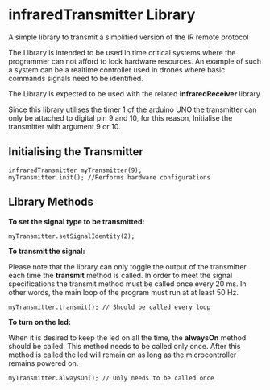 # infraredTransmitter Library
A simple library to transmit a simplified version of the IR remote protocol


The Library is intended to be used in time critical systems where the programmer can not afford to lock hardware resources. 
An example of such a system can be a realtime controller used in drones where basic commands signals need to be identified.

The Library is expected to be used with the related **infraredReceiver** library.

Since this library utilises the timer 1 of the arduino UNO the transmitter can only be attached to digital pin 9 and 10,
for this reason, Initialise the transmitter with argument 9 or 10.

## Initialising the Transmitter
```
infraredTransmitter myTransmitter(9);
myTransmitter.init(); //Performs hardware configurations
```

## Library Methods

**To set the signal type to be transmitted:**
```
myTransmitter.setSignalIdentity(2);
```
**To transmit the signal:**

Please note that the library can only toggle the output of the transmitter each time the __transmit__ method is called.
In order to meet the signal specifications the transmit method must be called once every 20 ms. In other words, the main loop of the program must run at at least 50 Hz.
```
myTransmitter.transmit(); // Should be called every loop
```
**To turn on the led:**

When it is desired to keep the led on all the time, the __alwaysOn__ method should be called. This method needs to be called only once. After this method is called the led will remain on as long as the microcontroller remains powered on.
```
myTransmitter.alwaysOn(); // Only needs to be called once
```
